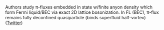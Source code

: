 
Authors study π-fluxes embedded in state w/finite anyon density which form Fermi liquid/BEC via exact 2D lattice bosonization. In FL (BEC), π-flux remains fully deconfined quasiparticle (binds superfluid half-vortex) ([Twitter](https://twitter.com/JoshuahHeath/status/1320742145125453825))
